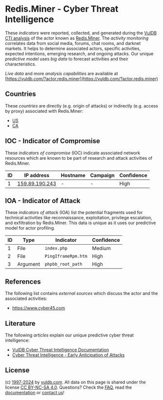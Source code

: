 # Redis.Miner - Cyber Threat Intelligence

These _indicators_ were reported, collected, and generated during the [VulDB CTI analysis](https://vuldb.com/?kb.cti) of the actor known as [Redis.Miner](https://vuldb.com/?actor.redis.miner). The _activity monitoring_ correlates data from social media, forums, chat rooms, and darknet markets. It helps to determine associated actors, specific activities, expected intentions, emerging research, and ongoing attacks. Our unique _predictive model_ uses _big data_ to forecast activities and their characteristics.

_Live data_ and more _analysis capabilities_ are available at [https://vuldb.com/?actor.redis.miner](https://vuldb.com/?actor.redis.miner)

## Countries

These _countries_ are directly (e.g. origin of attacks) or indirectly (e.g. access by proxy) associated with Redis.Miner:

* [US](https://vuldb.com/?country.us)
* [CA](https://vuldb.com/?country.ca)

## IOC - Indicator of Compromise

These _indicators of compromise_ (IOC) indicate associated network resources which are known to be part of research and attack activities of Redis.Miner.

ID | IP address | Hostname | Campaign | Confidence
-- | ---------- | -------- | -------- | ----------
1 | [159.89.190.243](https://vuldb.com/?ip.159.89.190.243) | - | - | High

## IOA - Indicator of Attack

These _indicators of attack_ (IOA) list the potential fragments used for technical activities like reconnaissance, exploitation, privilege escalation, and exfiltration by Redis.Miner. This data is unique as it uses our predictive model for actor profiling.

ID | Type | Indicator | Confidence
-- | ---- | --------- | ----------
1 | File | `index.php` | Medium
2 | File | `PingIframeRpm.htm` | High
3 | Argument | `phpbb_root_path` | High

## References

The following list contains _external sources_ which discuss the actor and the associated activities:

* https://www.cyber45.com

## Literature

The following _articles_ explain our unique predictive cyber threat intelligence:

* [VulDB Cyber Threat Intelligence Documentation](https://vuldb.com/?kb.cti)
* [Cyber Threat Intelligence - Early Anticipation of Attacks](https://www.scip.ch/en/?labs.20201022)

## License

(c) [1997-2024](https://vuldb.com/?kb.changelog) by [vuldb.com](https://vuldb.com/?kb.about). All data on this page is shared under the license [CC BY-NC-SA 4.0](https://creativecommons.org/licenses/by-nc-sa/4.0/). Questions? Check the [FAQ](https://vuldb.com/?kb.faq), read the [documentation](https://vuldb.com/?kb) or [contact us](https://vuldb.com/?contact)!
